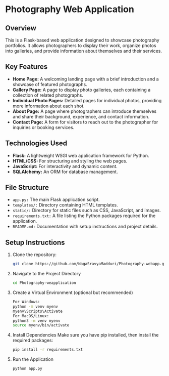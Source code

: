 # Photography Web Application

## Overview
This is a Flask-based web application designed to showcase photography portfolios. It allows photographers to display their work, organize photos into galleries, and provide information about themselves and their services.

## Key Features
- **Home Page:** A welcoming landing page with a brief introduction and a showcase of featured photographs.
- **Gallery Page:** A page to display photo galleries, each containing a collection of related photographs.
- **Individual Photo Pages:** Detailed pages for individual photos, providing more information about each shot.
- **About Page:** A page where photographers can introduce themselves and share their background, experience, and contact information.
- **Contact Page:** A form for visitors to reach out to the photographer for inquiries or booking services.

## Technologies Used
- **Flask:** A lightweight WSGI web application framework for Python.
- **HTML/CSS:** For structuring and styling the web pages.
- **JavaScript:** For interactivity and dynamic content.
- **SQLAlchemy:** An ORM for database management.

## File Structure
- `app.py:` The main Flask application script.
- `templates/:` Directory containing HTML templates.
- `static/:` Directory for static files such as CSS, JavaScript, and images.
- `requirements.txt:` A file listing the Python packages required for the application.
- `README.md:` Documentation with setup instructions and project details.

## Setup Instructions
1. Clone the repository:
   ```sh
   git clone https://github.com/NagaSravyaMadduri/Photography-webapp.git

2. Navigate to the Project Directory
   ```sh
   cd Photography-weapplication

4. Create a Virtual Environment (optional but recommended)
   ```sh
   For Windows:
   python -m venv myenv
   myenv\Scripts\Activate
   For MacOS/Linux:
   python3 -m venv myenv
   source myenv/bin/activate

7. Install Dependencies Make sure you have pip installed, then install the required packages:
   ```sh
   pip install -r requirements.txt

9. Run the Application
    ```sh
   python app.py


